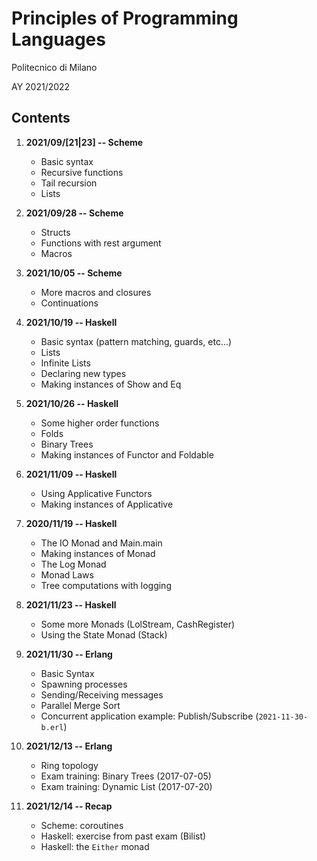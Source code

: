 # Principles of Programming Languages
Politecnico di Milano

AY 2021/2022


Contents
--------

1. **2021/09/[21|23] -- Scheme**
    * Basic syntax
    * Recursive functions
    * Tail recursion
    * Lists

1. **2021/09/28 -- Scheme**
    * Structs
    * Functions with rest argument
    * Macros

1. **2021/10/05 -- Scheme**
    * More macros and closures
    * Continuations

1. **2021/10/19 -- Haskell**
    * Basic syntax (pattern matching, guards, etc...)
    * Lists
    * Infinite Lists
    * Declaring new types
    * Making instances of Show and Eq

1. **2021/10/26 -- Haskell**
    * Some higher order functions
    * Folds
    * Binary Trees
    * Making instances of Functor and Foldable

1. **2021/11/09 -- Haskell**
    * Using Applicative Functors
    * Making instances of Applicative

1. **2020/11/19 -- Haskell**
    * The IO Monad and Main.main
    * Making instances of Monad
    * The Log Monad
    * Monad Laws
    * Tree computations with logging

1. **2021/11/23 -- Haskell**
    * Some more Monads (LolStream, CashRegister)
    * Using the State Monad (Stack)

1. **2021/11/30 -- Erlang**
   * Basic Syntax
   * Spawning processes
   * Sending/Receiving messages
   * Parallel Merge Sort
   * Concurrent application example: Publish/Subscribe (`2021-11-30-b.erl`)

1. **2021/12/13 -- Erlang**
   * Ring topology
   * Exam training: Binary Trees (2017-07-05)
   * Exam training: Dynamic List (2017-07-20)

1. **2021/12/14 -- Recap**
   * Scheme: coroutines
   * Haskell: exercise from past exam (Bilist)
   * Haskell: the `Either` monad
